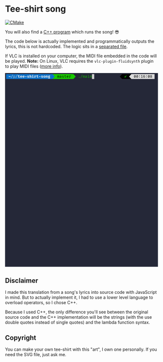 # Tee-shirt song

[![CMake](https://github.com/Drarig29/tee-shirt-song/actions/workflows/cmake.yml/badge.svg)](https://github.com/Drarig29/tee-shirt-song/actions/workflows/cmake.yml)

You will also find a [C++ program](src/main.cpp) which runs the song! 😎

The code below is actually implemented and programmatically outputs the lyrics, this is not hardcoded. The logic sits in a [separated file](src/logic.cpp).

If VLC is installed on your computer, the MIDI file embedded in the code will be played.
**Note:**  On Linux, VLC requires the `vlc-plugin-fluidsynth` plugin to play MIDI files ([more info](https://wiki.videolan.org/Midi/)).

![Demo of the executable](demo.gif)

## Disclaimer

I made this translation from a song's lyrics into source code with JavaScript in mind. But to actually implement it, I had to use a lower level language to overload operators, so I chose C++.

Because I used C++, the only difference you'll see between the original source code and the C++ implementation will be the strings (with the use double quotes instead of single quotes) and the lambda function syntax.

## Copyright

You can make your own tee-shirt with this "art", I own one personally. If you need the SVG file, just ask me.
